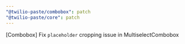 ```yaml
---
"@twilio-paste/combobox": patch
"@twilio-paste/core": patch
---
```


[Combobox] Fix `placeholder` cropping issue in MultiselectCombobox

